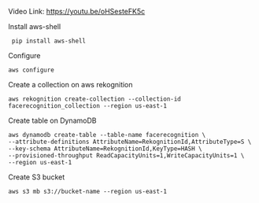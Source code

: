 Video Link: https://youtu.be/oHSesteFK5c

Install aws-shell

     pip install aws-shell

Configure

    aws configure

Create a collection on aws rekognition

    aws rekognition create-collection --collection-id facerecognition_collection --region us-east-1

Create table on DynamoDB

    aws dynamodb create-table --table-name facerecognition \
    --attribute-definitions AttributeName=RekognitionId,AttributeType=S \
    --key-schema AttributeName=RekognitionId,KeyType=HASH \
    --provisioned-throughput ReadCapacityUnits=1,WriteCapacityUnits=1 \
    --region us-east-1

Create S3 bucket

    aws s3 mb s3://bucket-name --region us-east-1
